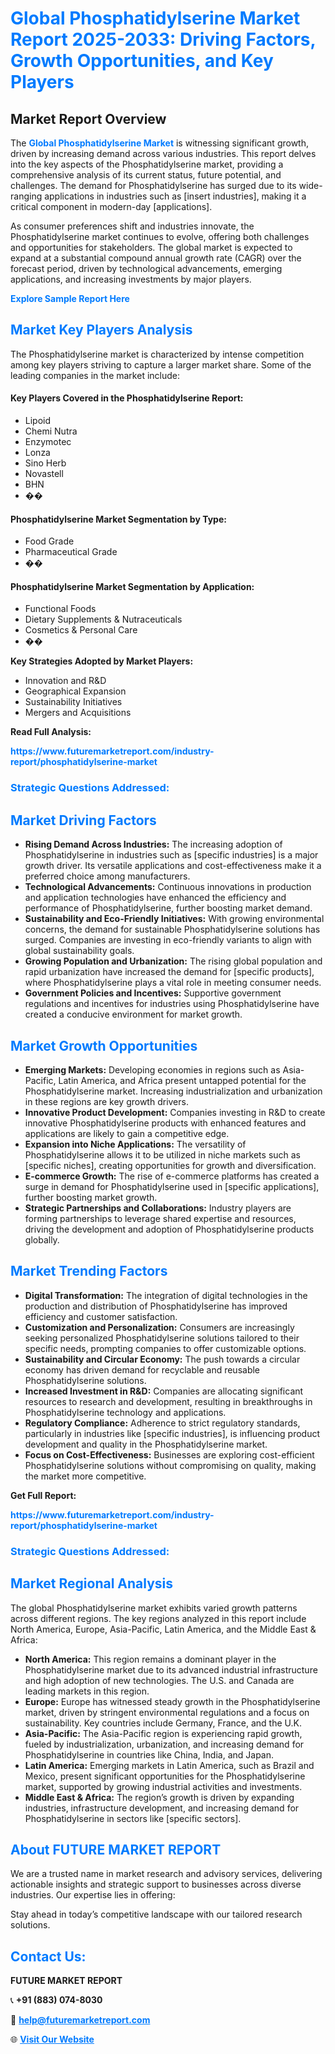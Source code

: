 <h1 style="color: #007BFF;">Global Phosphatidylserine Market Report 2025-2033: Driving Factors, Growth Opportunities, and Key Players</h1>

<section id="overview">
<h2>Market Report Overview</h2>
<p>The <a href="https://www.futuremarketreport.com/industry-report/phosphatidylserine-market" style="color: #007BFF; text-decoration: none;"><strong>Global Phosphatidylserine Market</strong></a> is witnessing significant growth, driven by increasing demand across various industries. This report delves into the key aspects of the Phosphatidylserine market, providing a comprehensive analysis of its current status, future potential, and challenges. The demand for Phosphatidylserine has surged due to its wide-ranging applications in industries such as [insert industries], making it a critical component in modern-day [applications].</p>
<p>As consumer preferences shift and industries innovate, the Phosphatidylserine market continues to evolve, offering both challenges and opportunities for stakeholders. The global market is expected to expand at a substantial compound annual growth rate (CAGR) over the forecast period, driven by technological advancements, emerging applications, and increasing investments by major players.</p>
</section>

<section id="overview">
<p><a href="https://www.futuremarketreport.com/request-sample/reportId=114120" style="color: #007BFF; text-decoration: none;"><strong>Explore Sample Report Here</strong></a></p>
</section>

<section id="key-players">
<h2 style="color: #007BFF;">Market Key Players Analysis</h2>
<p>The Phosphatidylserine market is characterized by intense competition among key players striving to capture a larger market share. Some of the leading companies in the market include:</p>
<h4>Key Players Covered in the Phosphatidylserine Report:</h4>
<ul><li>Lipoid</li><li>Chemi Nutra</li><li>Enzymotec</li><li>Lonza</li><li>Sino Herb</li><li>Novastell</li><li>BHN</li><li>��</li></ul>
<h4>Phosphatidylserine Market Segmentation by Type:</h4>
<ul><li>Food Grade</li><li>Pharmaceutical Grade</li><li>��</li></ul>

<h4>Phosphatidylserine Market Segmentation by Application:</h4>
<ul><li>Functional Foods</li><li>Dietary Supplements &amp; Nutraceuticals</li><li>Cosmetics &amp; Personal Care</li><li>��</li></ul>
<p><strong>Key Strategies Adopted by Market Players:</strong></p>
<ul>
<li>Innovation and R&D</li>
<li>Geographical Expansion</li>
<li>Sustainability Initiatives</li>
<li>Mergers and Acquisitions</li>
</ul>
</section>

<section>
<p><strong>Read Full Analysis: </strong></p><a href="https://www.futuremarketreport.com/industry-report/phosphatidylserine-market" style="color: #007BFF; text-decoration: none;"><strong>https://www.futuremarketreport.com/industry-report/phosphatidylserine-market</strong></a>
<h3 style="color: #007BFF;">Strategic Questions Addressed:</h3>
</section>

<section id="driving-factors">
<h2 style="color: #007BFF;">Market Driving Factors</h2>
<ul>
<li><strong>Rising Demand Across Industries:</strong> The increasing adoption of Phosphatidylserine in industries such as [specific industries] is a major growth driver. Its versatile applications and cost-effectiveness make it a preferred choice among manufacturers.</li>
<li><strong>Technological Advancements:</strong> Continuous innovations in production and application technologies have enhanced the efficiency and performance of Phosphatidylserine, further boosting market demand.</li>
<li><strong>Sustainability and Eco-Friendly Initiatives:</strong> With growing environmental concerns, the demand for sustainable Phosphatidylserine solutions has surged. Companies are investing in eco-friendly variants to align with global sustainability goals.</li>
<li><strong>Growing Population and Urbanization:</strong> The rising global population and rapid urbanization have increased the demand for [specific products], where Phosphatidylserine plays a vital role in meeting consumer needs.</li>
<li><strong>Government Policies and Incentives:</strong> Supportive government regulations and incentives for industries using Phosphatidylserine have created a conducive environment for market growth.</li>
</ul>
</section>

<section id="growth-opportunities">
<h2 style="color: #007BFF;">Market Growth Opportunities</h2>
<ul>
<li><strong>Emerging Markets:</strong> Developing economies in regions such as Asia-Pacific, Latin America, and Africa present untapped potential for the Phosphatidylserine market. Increasing industrialization and urbanization in these regions are key growth drivers.</li>
<li><strong>Innovative Product Development:</strong> Companies investing in R&D to create innovative Phosphatidylserine products with enhanced features and applications are likely to gain a competitive edge.</li>
<li><strong>Expansion into Niche Applications:</strong> The versatility of Phosphatidylserine allows it to be utilized in niche markets such as [specific niches], creating opportunities for growth and diversification.</li>
<li><strong>E-commerce Growth:</strong> The rise of e-commerce platforms has created a surge in demand for Phosphatidylserine used in [specific applications], further boosting market growth.</li>
<li><strong>Strategic Partnerships and Collaborations:</strong> Industry players are forming partnerships to leverage shared expertise and resources, driving the development and adoption of Phosphatidylserine products globally.</li>
</ul>
</section>

<section id="trending-factors">
<h2 style="color: #007BFF;">Market Trending Factors</h2>
<ul>
<li><strong>Digital Transformation:</strong> The integration of digital technologies in the production and distribution of Phosphatidylserine has improved efficiency and customer satisfaction.</li>
<li><strong>Customization and Personalization:</strong> Consumers are increasingly seeking personalized Phosphatidylserine solutions tailored to their specific needs, prompting companies to offer customizable options.</li>
<li><strong>Sustainability and Circular Economy:</strong> The push towards a circular economy has driven demand for recyclable and reusable Phosphatidylserine solutions.</li>
<li><strong>Increased Investment in R&D:</strong> Companies are allocating significant resources to research and development, resulting in breakthroughs in Phosphatidylserine technology and applications.</li>
<li><strong>Regulatory Compliance:</strong> Adherence to strict regulatory standards, particularly in industries like [specific industries], is influencing product development and quality in the Phosphatidylserine market.</li>
<li><strong>Focus on Cost-Effectiveness:</strong> Businesses are exploring cost-efficient Phosphatidylserine solutions without compromising on quality, making the market more competitive.</li>
</ul>
</section>

<section>
<p><strong>Get Full Report: </strong></p><a href="https://www.futuremarketreport.com/industry-report/phosphatidylserine-market" style="color: #007BFF; text-decoration: none;"><strong>https://www.futuremarketreport.com/industry-report/phosphatidylserine-market</strong></a>
<h3 style="color: #007BFF;">Strategic Questions Addressed:</h3>
</section>


<section id="regional-analysis">
<h2 style="color: #007BFF;">Market Regional Analysis</h2>
<p>The global Phosphatidylserine market exhibits varied growth patterns across different regions. The key regions analyzed in this report include North America, Europe, Asia-Pacific, Latin America, and the Middle East & Africa:</p>
<ul>
<li><strong>North America:</strong> This region remains a dominant player in the Phosphatidylserine market due to its advanced industrial infrastructure and high adoption of new technologies. The U.S. and Canada are leading markets in this region.</li>
<li><strong>Europe:</strong> Europe has witnessed steady growth in the Phosphatidylserine market, driven by stringent environmental regulations and a focus on sustainability. Key countries include Germany, France, and the U.K.</li>
<li><strong>Asia-Pacific:</strong> The Asia-Pacific region is experiencing rapid growth, fueled by industrialization, urbanization, and increasing demand for Phosphatidylserine in countries like China, India, and Japan.</li>
<li><strong>Latin America:</strong> Emerging markets in Latin America, such as Brazil and Mexico, present significant opportunities for the Phosphatidylserine market, supported by growing industrial activities and investments.</li>
<li><strong>Middle East & Africa:</strong> The region’s growth is driven by expanding industries, infrastructure development, and increasing demand for Phosphatidylserine in sectors like [specific sectors].</li>
</ul>
</section>

<footer>
<h2 style="color: #007BFF;">About FUTURE MARKET REPORT</h2>
<p>We are a trusted name in market research and advisory services, delivering actionable insights and strategic support to businesses across diverse industries. Our expertise lies in offering:</p>

<p>Stay ahead in today’s competitive landscape with our tailored research solutions.</p>

<h2 style="color: #007BFF;">Contact Us:</h2>
<p><strong>FUTURE MARKET REPORT</strong></p>
<p>📞 <strong>+91 (883) 074-8030</strong></p>
<p>📧 <strong><a href="mailto:help@futuremarketreport.com" style="color: #007BFF;">help@futuremarketreport.com</a></strong></p>
<p>🌐 <strong><a href="https://www.futuremarketreport.com/" style="color: #007BFF;">Visit Our Website</a></strong></p>
</footer>